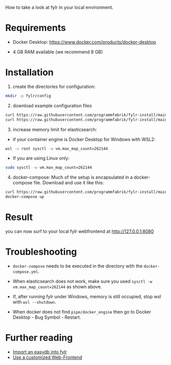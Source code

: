 How to take a look at fylr in your local environment.

# Requirements

* Docker Desktop: https://www.docker.com/products/docker-desktop

* 4 GB RAM available (we recommend 8 GB)

# Installation

1. create the directories for configuration:

```bash
mkdir -p fylr/config
```

2. download example configuration files

```bash
curl https://raw.githubusercontent.com/programmfabrik/fylr-install/main/desktop/fylr.yml > fylr/config/fylr.yml
curl https://raw.githubusercontent.com/programmfabrik/fylr-install/main/desktop/execserver.yml > fylr/config/execserver.yml
```
3. increase memory limit for elasticsearch:

* if your container engine is Docker Desktop for Windows with WSL2:

```bash
wsl -u root sysctl -w vm.max_map_count=262144
```

* If you are using Linux only:

```bash
sudo sysctl -w vm.max_map_count=262144
```

4. docker-compose: Much of the setup is encapsulated in a docker-compose file. Download and use it like this:

```bash
curl https://raw.githubusercontent.com/programmfabrik/fylr-install/main/desktop/docker-compose.yml > docker-compose.yml
docker-compose up
```

# Result

you can now surf to your local fylr webfrontend at http://127.0.0.1:8080

# Troubleshooting

* `docker-compose` needs to be executed in the directory with the `docker-compose.yml`.

* When elasticsearch does not work, make sure you used `sysctl -w vm.max_map_count=262144` as shown above.

* If, after running fylr under Windows, memory is still occupied, stop wsl with `wsl --shutdown`.

* When docker does not find `pipe/docker_engine` then go to Docker Desktop - Bug Symbol - Restart.

# Further reading

* [Import an easydb into fylr](../customization/restore-easydb5.md)
* [Use a customized Web-Frontend](../customization/webfrontend.md)

